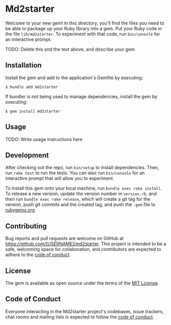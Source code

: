 # Md2starter

Welcome to your new gem! In this directory, you'll find the files you need to be able to package up your Ruby library into a gem. Put your Ruby code in the file `lib/md2starter`. To experiment with that code, run `bin/console` for an interactive prompt.

TODO: Delete this and the text above, and describe your gem

## Installation

Install the gem and add to the application's Gemfile by executing:

    $ bundle add md2starter

If bundler is not being used to manage dependencies, install the gem by executing:

    $ gem install md2starter

## Usage

TODO: Write usage instructions here

## Development

After checking out the repo, run `bin/setup` to install dependencies. Then, run `rake test` to run the tests. You can also run `bin/console` for an interactive prompt that will allow you to experiment.

To install this gem onto your local machine, run `bundle exec rake install`. To release a new version, update the version number in `version.rb`, and then run `bundle exec rake release`, which will create a git tag for the version, push git commits and the created tag, and push the `.gem` file to [rubygems.org](https://rubygems.org).

## Contributing

Bug reports and pull requests are welcome on GitHub at https://github.com/[USERNAME]/md2starter. This project is intended to be a safe, welcoming space for collaboration, and contributors are expected to adhere to the [code of conduct](https://github.com/[USERNAME]/md2starter/blob/master/CODE_OF_CONDUCT.md).

## License

The gem is available as open source under the terms of the [MIT License](https://opensource.org/licenses/MIT).

## Code of Conduct

Everyone interacting in the Md2starter project's codebases, issue trackers, chat rooms and mailing lists is expected to follow the [code of conduct](https://github.com/[USERNAME]/md2starter/blob/master/CODE_OF_CONDUCT.md).
